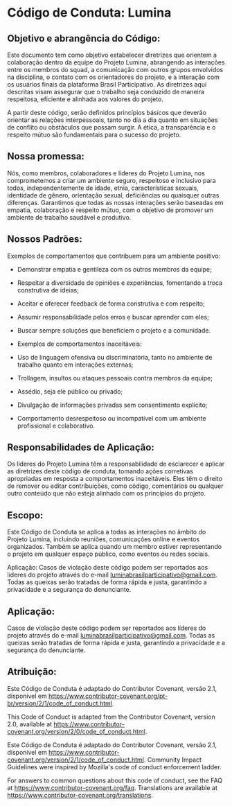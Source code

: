 # Código de Conduta: Lumina

## Objetivo e abrangência do Código:
Este documento tem como objetivo estabelecer diretrizes que orientem a colaboração dentro da equipe do Projeto Lumina, abrangendo as interações entre os membros do squad, a comunicação com outros grupos envolvidos na disciplina, o contato com os orientadores do projeto, e a interação com os usuários finais da plataforma Brasil Participativo. As diretrizes aqui descritas visam assegurar que o trabalho seja conduzido de maneira respeitosa, eficiente e alinhada aos valores do projeto.

A partir deste código, serão definidos princípios básicos que deverão orientar as relações interpessoais, tanto no dia a dia quanto em situações de conflito ou obstáculos que possam surgir. A ética, a transparência e o respeito mútuo são fundamentais para o sucesso do projeto.

## Nossa promessa:
Nós, como membros, colaboradores e líderes do Projeto Lumina, nos comprometemos a criar um ambiente seguro, respeitoso e inclusivo para todos, independentemente de idade, etnia, características sexuais, identidade de gênero, orientação sexual, deficiências ou quaisquer outras diferenças. Garantimos que todas as nossas interações serão baseadas em empatia, colaboração e respeito mútuo, com o objetivo de promover um ambiente de trabalho saudável e produtivo.


## Nossos Padrões:
Exemplos de comportamentos que contribuem para um ambiente positivo:

* Demonstrar empatia e gentileza com os outros membros da equipe;
* Respeitar a diversidade de opiniões e experiências, fomentando a troca construtiva de ideias;
* Aceitar e oferecer feedback de forma construtiva e com respeito;
* Assumir responsabilidade pelos erros e buscar aprender com eles;
* Buscar sempre soluções que beneficiem o projeto e a comunidade.
  
* Exemplos de comportamentos inaceitáveis:

* Uso de linguagem ofensiva ou discriminatória, tanto no ambiente de trabalho quanto em interações externas;
* Trollagem, insultos ou ataques pessoais contra membros da equipe;
* Assédio, seja ele público ou privado;
* Divulgação de informações privadas sem consentimento explícito;
* Comportamento desrespeitoso ou incompatível com um ambiente profissional e colaborativo.

## Responsabilidades de Aplicação:

Os líderes do Projeto Lumina têm a responsabilidade de esclarecer e aplicar as diretrizes deste código de conduta, tomando ações corretivas apropriadas em resposta a comportamentos inaceitáveis. Eles têm o direito de remover ou editar contribuições, como código, comentários ou qualquer outro conteúdo que não esteja alinhado com os princípios do projeto.


## Escopo:

Este Código de Conduta se aplica a todas as interações no âmbito do Projeto Lumina, incluindo reuniões, comunicações online e eventos organizados. Também se aplica quando um membro estiver representando o projeto em qualquer espaço público, como eventos ou redes sociais.

Aplicação: Casos de violação deste código podem ser reportados aos líderes do projeto através do e-mail luminabrasilparticipativo@gmail.com. Todas as queixas serão tratadas de forma rápida e justa, garantindo a privacidade e a segurança do denunciante.

## Aplicação:
Casos de violação deste código podem ser reportados aos líderes do projeto através do e-mail luminabrasilparticipativo@gmail.com. Todas as queixas serão tratadas de forma rápida e justa, garantindo a privacidade e a segurança do denunciante.

## Atribuição:

Este Código de Conduta é adaptado do Contributor Covenant, versão 2.1, disponível em https://www.contributor-covenant.org/pt-br/version/2/1/code_of_conduct.html.

This Code of Conduct is adapted from the Contributor Covenant, version 2.0, available at https://www.contributor-covenant.org/version/2/0/code_of_conduct.html.

Este Código de Conduta é adaptado do Contributor Covenant, versão 2.1, disponível em https://www.contributor-covenant.org/version/2/1/code_of_conduct.html.
Community Impact Guidelines were inspired by Mozilla's code of conduct enforcement ladder.

For answers to common questions about this code of conduct, see the FAQ at https://www.contributor-covenant.org/faq. Translations are available at https://www.contributor-covenant.org/translations.
